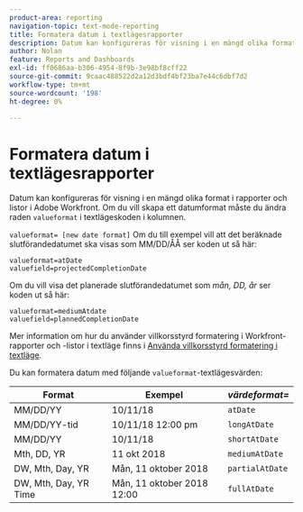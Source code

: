 ```yaml
---
product-area: reporting
navigation-topic: text-mode-reporting
title: Formatera datum i textlägesrapporter
description: Datum kan konfigureras för visning i en mängd olika format i rapporter och listor i Adobe Workfront. Om du vill skapa ett datumformat måste du ändra värdeformatraden för textlägeskoden i kolumnen.
author: Nolan
feature: Reports and Dashboards
exl-id: ff0686aa-b306-4954-8f9b-3e98bf8cff22
source-git-commit: 9caac488522d2a12d3bdf4bf23ba7e44c6dbf7d2
workflow-type: tm+mt
source-wordcount: '198'
ht-degree: 0%

---
```


# Formatera datum i textlägesrapporter

<!-- Audited: 1/2025 -->

Datum kan konfigureras för visning i en mängd olika format i rapporter och listor i Adobe Workfront. Om du vill skapa ett datumformat måste du ändra raden `valueformat` i textlägeskoden i kolumnen.

`valueformat= [new date format]` Om du till exempel vill att det beräknade slutförandedatumet ska visas som MM/DD/ÅÅ ser koden ut så här:

```
valueformat=atDate
valuefield=projectedCompletionDate
```

Om du vill visa det planerade slutförandedatumet som *mån, DD, år* ser koden ut så här:

```
valueformat=mediumAtdate
valuefield=plannedCompletionDate
```

Mer information om hur du använder villkorsstyrd formatering i Workfront-rapporter och -listor i textläge finns i [Använda villkorsstyrd formatering i textläge](../../../reports-and-dashboards/reports/text-mode/use-conditional-formatting-text-mode.md).

Du kan formatera datum med följande `valueformat`-textlägesvärden:

| **Format** | Exempel  | ***värdeformat=*** |
|---|---|---|
| MM/DD/YY | 10/11/18 | `atDate` |
| MM/DD/YY-tid | 10/11/18 12:00 pm | `longAtDate` |
| MM/DD/YY | 10/11/18 | `shortAtDate` |
| Mth, DD, YR | 11 okt 2018 | `mediumAtDate` |
| DW, Mth, Day, YR | Mån, 11 oktober 2018 | `partialAtDate` |
| DW, Mth, Day, YR Time | Mån, 11 oktober 2018 12:00 | `fullAtDate` |
